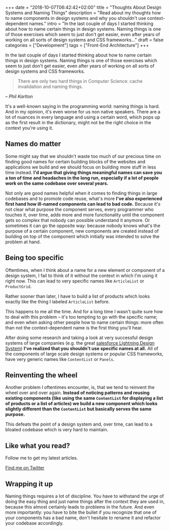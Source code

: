 +++
date = "2018-10-07T06:42:42+02:00"
title = "Thoughts About Design Systems and Naming Things"
description = "Read about my thoughts how to name components in design systems and why you shouldn't use context-dependent names."
intro = "In the last couple of days I started thinking about how to name certain things in design systems. Naming things is one of those exercises which seem to just don't get easier, even after years of working on all sorts of design systems and CSS frameworks..."
draft = false
categories = ["Development"]
tags = ["Front-End Architecture"]
+++

In the last couple of days I started thinking about how to name certain things in design systems. Naming things is one of those exercises which seem to just don't get easier, even after years of working on all sorts of design systems and CSS frameworks.

> There are only two hard things in Computer Science: cache invalidation and naming things.

*– Phil Karlton*

It's a well-known saying in the programming world: naming things is hard. And in my opinion, it's even worse for us non native speakers. There are a lot of nuances in every language and using a certain word, which pops up as the first result in the dictionary, might not be the right choice in the context you're using it.

## Names do matter

Some might say that we shouldn't waste too much of our precious time on finding good names for certain building blocks of the websites and applications we build and we should focus on building more stuff in less time instead. **I'd argue that giving things meaningful names can save you a ton of time and headaches in the long run, especially if a lot of people work on the same codebase over several years.**

Not only are good names helpful when it comes to finding things in large codebases and to promote code reuse, what's more **I've also experienced first hand how ill-named components can lead to bad code.** Because it's not clear what purpose the component serves, every programmer who touches it, over time, adds more and more functionality until the component gets so complex that nobody can possible understand it anymore. Or sometimes it can go the opposite way: because nobody knows what's the purpose of a certain component, new components are created instead of building on top of the component which initially was intended to solve the problem at hand.

## Being too specific

Oftentimes, when I think about a name for a new element or component of a design system, I fail to think of it without the context in which I'm using it right now. This can lead to very specific names like `ArticleList` or `ProductGrid`.

Rather sooner than later, I have to build a list of products which looks exactly like the thing I labeled `ArticleList` before.

This happens to me all the time. And for a long time I wasn't quite sure how to deal with this problem – it's too tempting to go with the specific name; and even when asking other people how to name certain things: more often than not the context-dependent name is the first thing you'll hear.

After doing some research and taking a look at very successful design systems of large companies (e.g. the great [salesforce Lightning Design System](https://www.lightningdesignsystem.com/components/welcome-mat/)) **I've realized that you shouldn't use specific names at all.** All of the components of large scale design systems or popular CSS frameworks, have very generic names like `ContentList` or `Panels`.

## Reinventing the wheel

Another problem I oftentimes encounter, is, that we tend to reinvent the wheel over and over again. **Instead of noticing patterns and reusing existing components (like using the same `ContentList` for displaying a list of products or a list of articles) we build a new component which looks slightly different than the `ContentList` but basically serves the same purpose.**

This defeats the point of a design system and, over time, can lead to a bloated codebase which is very hard to maintain.

<div class="c-content__broad">
  <div class="c-twitter-teaser">
    <div class="c-twitter-teaser__content">
      <h2 class="c-twitter-teaser__headline">Like what you read?</h2>
      <p class="c-twitter-teaser__body">
        Follow me to get my latest articles.
      </p>
      <a class="c-button c-button--outline c-twitter-teaser__button" rel="nofollow" href="https://twitter.com/maoberlehner" data-event-category="link" data-event-action="click: contact" data-event-label="Twitter (article content)">
        Find me on Twitter
      </a>
    </div>
  </div>
</div>

## Wrapping it up

Naming things requires a lot of discipline. You have to withstand the urge of doing the easy thing and just name things after the context they are used in, because this almost certainly leads to problems in the future. And even more importantly: you have to bite the bullet if you recognize that one of your components has a bad name, don't hesitate to rename it and refactor your codebase accordingly.
